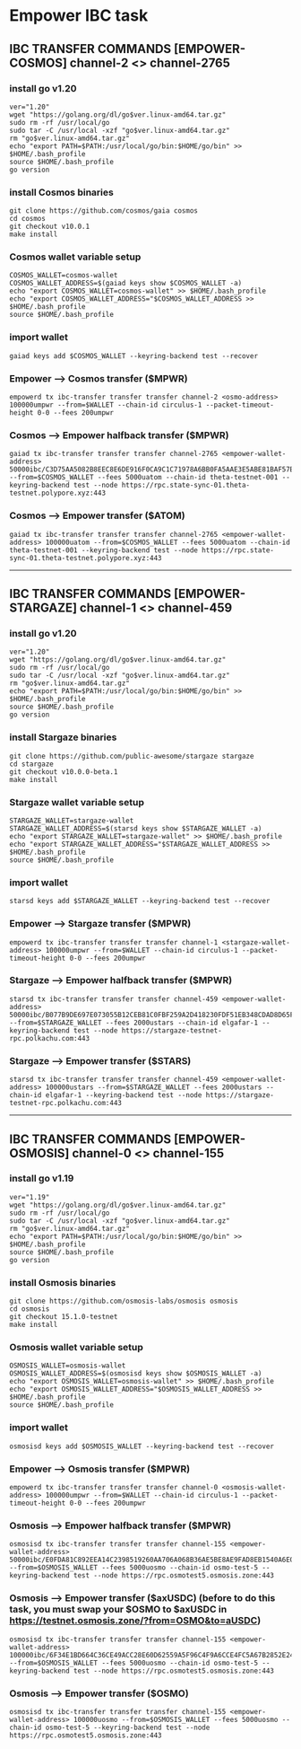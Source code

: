 # Empower IBC task

## IBC TRANSFER COMMANDS [EMPOWER-COSMOS] channel-2 <> channel-2765
### install go v1.20
```
ver="1.20"
wget "https://golang.org/dl/go$ver.linux-amd64.tar.gz"
sudo rm -rf /usr/local/go
sudo tar -C /usr/local -xzf "go$ver.linux-amd64.tar.gz"
rm "go$ver.linux-amd64.tar.gz"
echo "export PATH=$PATH:/usr/local/go/bin:$HOME/go/bin" >> $HOME/.bash_profile
source $HOME/.bash_profile
go version
```

### install Cosmos binaries
```
git clone https://github.com/cosmos/gaia cosmos
cd cosmos
git checkout v10.0.1
make install
```

### Cosmos wallet variable setup
```
COSMOS_WALLET=cosmos-wallet
COSMOS_WALLET_ADDRESS=$(gaiad keys show $COSMOS_WALLET -a)
echo "export COSMOS_WALLET=cosmos-wallet" >> $HOME/.bash_profile
echo "export COSMOS_WALLET_ADDRESS="$COSMOS_WALLET_ADDRESS >> $HOME/.bash_profile
source $HOME/.bash_profile
```

### import wallet
```
gaiad keys add $COSMOS_WALLET --keyring-backend test --recover
```

### Empower —> Cosmos transfer ($MPWR)
```
empowerd tx ibc-transfer transfer transfer channel-2 <osmo-address> 100000umpwr --from=$WALLET --chain-id circulus-1 --packet-timeout-height 0-0 --fees 200umpwr
```

### Cosmos —> Empower halfback transfer ($MPWR)
```
gaiad tx ibc-transfer transfer transfer channel-2765 <empower-wallet-address> 50000ibc/C3D75AA5082B8EEC8E6DE916F0CA9C1C71978A6BB0FA5AAE3E5ABE81BAF57B42 --from=$COSMOS_WALLET --fees 5000uatom --chain-id theta-testnet-001 --keyring-backend test --node https://rpc.state-sync-01.theta-testnet.polypore.xyz:443
```

### Cosmos —> Empower transfer ($ATOM)
```
gaiad tx ibc-transfer transfer transfer channel-2765 <empower-wallet-address> 100000uatom --from=$COSMOS_WALLET --fees 5000uatom --chain-id theta-testnet-001 --keyring-backend test --node https://rpc.state-sync-01.theta-testnet.polypore.xyz:443
```

--------------------------------------------------------------------------------------------------------------

## IBC TRANSFER COMMANDS [EMPOWER-STARGAZE] channel-1 <> channel-459
### install go v1.20
```
ver="1.20"
wget "https://golang.org/dl/go$ver.linux-amd64.tar.gz"
sudo rm -rf /usr/local/go
sudo tar -C /usr/local -xzf "go$ver.linux-amd64.tar.gz"
rm "go$ver.linux-amd64.tar.gz"
echo "export PATH=$PATH:/usr/local/go/bin:$HOME/go/bin" >> $HOME/.bash_profile
source $HOME/.bash_profile
go version
```

### install Stargaze binaries
```
git clone https://github.com/public-awesome/stargaze stargaze
cd stargaze
git checkout v10.0.0-beta.1
make install
```

### Stargaze wallet variable setup
```
STARGAZE_WALLET=stargaze-wallet
STARGAZE_WALLET_ADDRESS=$(starsd keys show $STARGAZE_WALLET -a)
echo "export STARGAZE_WALLET=stargaze-wallet" >> $HOME/.bash_profile
echo "export STARGAZE_WALLET_ADDRESS="$STARGAZE_WALLET_ADDRESS >> $HOME/.bash_profile
source $HOME/.bash_profile
```

### import wallet
```
starsd keys add $STARGAZE_WALLET --keyring-backend test --recover
```

### Empower —> Stargaze transfer ($MPWR)
```
empowerd tx ibc-transfer transfer transfer channel-1 <stargaze-wallet-address> 100000umpwr --from=$WALLET --chain-id circulus-1 --packet-timeout-height 0-0 --fees 200umpwr
```

### Stargaze —> Empower halfback transfer ($MPWR)
```
starsd tx ibc-transfer transfer transfer channel-459 <empower-wallet-address> 50000ibc/B077B9DE697E073055B12CEB81C0FBF259A2D418230FDF51EB348CDAD8D65FE8 --from=$STARGAZE_WALLET --fees 2000ustars --chain-id elgafar-1 --keyring-backend test --node https://stargaze-testnet-rpc.polkachu.com:443
```

### Stargaze —> Empower transfer ($STARS)
```
starsd tx ibc-transfer transfer transfer channel-459 <empower-wallet-address> 100000ustars --from=$STARGAZE_WALLET --fees 2000ustars --chain-id elgafar-1 --keyring-backend test --node https://stargaze-testnet-rpc.polkachu.com:443
```

---------------------------------------------------------------------------------------------------------------------------------------------------------

## IBC TRANSFER COMMANDS [EMPOWER-OSMOSIS] channel-0 <> channel-155
### install go v1.19
```
ver="1.19"
wget "https://golang.org/dl/go$ver.linux-amd64.tar.gz"
sudo rm -rf /usr/local/go
sudo tar -C /usr/local -xzf "go$ver.linux-amd64.tar.gz"
rm "go$ver.linux-amd64.tar.gz"
echo "export PATH=$PATH:/usr/local/go/bin:$HOME/go/bin" >> $HOME/.bash_profile
source $HOME/.bash_profile
go version
```

### install Osmosis binaries
```
git clone https://github.com/osmosis-labs/osmosis osmosis
cd osmosis
git checkout 15.1.0-testnet
make install
```

### Osmosis wallet variable setup
```
OSMOSIS_WALLET=osmosis-wallet
OSMOSIS_WALLET_ADDRESS=$(osmosisd keys show $OSMOSIS_WALLET -a)
echo "export OSMOSIS_WALLET=osmosis-wallet" >> $HOME/.bash_profile
echo "export OSMOSIS_WALLET_ADDRESS="$OSMOSIS_WALLET_ADDRESS >> $HOME/.bash_profile
source $HOME/.bash_profile
```

### import wallet
```
osmosisd keys add $OSMOSIS_WALLET --keyring-backend test --recover
```

### Empower —> Osmosis transfer ($MPWR)
```
empowerd tx ibc-transfer transfer transfer channel-0 <osmosis-wallet-address> 100000umpwr --from=$WALLET --chain-id circulus-1 --packet-timeout-height 0-0 --fees 200umpwr
```

### Osmosis —> Empower halfback transfer ($MPWR)
```
osmosisd tx ibc-transfer transfer transfer channel-155 <empower-wallet-address> 50000ibc/E0FDA81C892EEA14C2398519260AA706A068B36AE5BE8AE9FAD8EB1540A6E02E --from=$OSMOSIS_WALLET --fees 5000uosmo --chain-id osmo-test-5 --keyring-backend test --node https://rpc.osmotest5.osmosis.zone:443
```

### Osmosis —> Empower transfer ($axUSDC) (before to do this task, you must swap your $OSMO to $axUSDC in https://testnet.osmosis.zone/?from=OSMO&to=aUSDC)
```
osmosisd tx ibc-transfer transfer transfer channel-155 <empower-wallet-address> 100000ibc/6F34E1BD664C36CE49ACC28E60D62559A5F96C4F9A6CCE4FC5A67B2852E24CFE --from=$OSMOSIS_WALLET --fees 5000uosmo --chain-id osmo-test-5 --keyring-backend test --node https://rpc.osmotest5.osmosis.zone:443
```

### Osmosis —> Empower transfer ($OSMO)
```
osmosisd tx ibc-transfer transfer transfer channel-155 <empower-wallet-address> 100000uosmo --from=$OSMOSIS_WALLET --fees 5000uosmo --chain-id osmo-test-5 --keyring-backend test --node https://rpc.osmotest5.osmosis.zone:443
```

